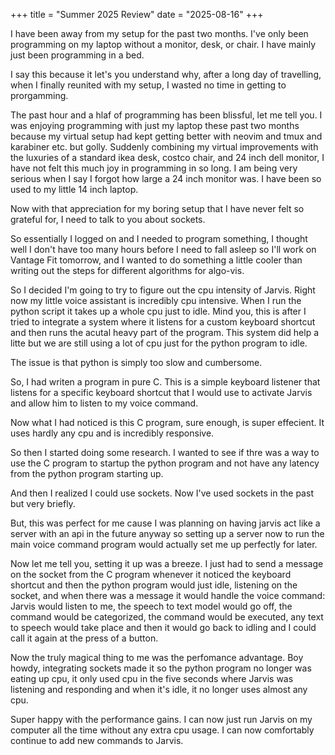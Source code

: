 +++
title = "Summer 2025 Review"
date = "2025-08-16"
+++

I have been away from my setup for the past two months. I've only been programming on my laptop without a monitor, desk, or chair. I have mainly just been programming in a bed.

I say this because it let's you understand why, after a long day of travelling, when I finally reunited with my setup, I wasted no time in getting to prorgamming.

The past hour and a hlaf of programming has been blissful, let me tell you. I was enjoying programming with just my laptop these past two months because my virtual setup had kept getting better with neovim and tmux and karabiner etc. but golly. Suddenly combining my virtual improvements with the luxuries of a standard ikea desk, costco chair, and 24 inch dell monitor, I have not felt this much joy in programming in so long. I am being very serious when I say I forgot how large a 24 inch monitor was. I have been so used to my little 14 inch laptop.

Now with that appreciation for my boring setup that I have never felt so grateful for, I need to talk to you about sockets.

So essentially I logged on and I needed to program something, I thought well I don't have too many hours before I need to fall asleep so I'll work on Vantage Fit tomorrow, and I wanted to do something a little cooler than writing out the steps for different algorithms for algo-vis.

So I decided I'm going to try to figure out the cpu intensity of Jarvis. Right now my little voice assistant is incredibly cpu intensive. When I run the python script it takes up a whole cpu just to idle. Mind you, this is after I tried to integrate a system where it listens for a custom keyboard shortcut and then runs the acutal heavy part of the program. This system did help a litte but we are still using a lot of cpu just for the python program to idle. 

The issue is that python is simply too slow and cumbersome.

So, I had writen a program in pure C. This is a simple keyboard listener that listens for a specific keyboard shortcut that I would use to activate Jarvis and allow him to listen to my voice command.

Now what I had noticed is this C program, sure enough, is super effecient. It uses hardly any cpu and is incredibly responsive.

So then I started doing some research. I wanted to see if thre was a way to use the C program to startup the python program and not have any latency from the python program starting up.

And then I realized I could use sockets. Now I've used sockets in the past but very briefly.

But, this was perfect for me cause I was planning on having jarvis act like a server with an api in the future anyway so setting up a server now to run the main voice command program would actually set me up perfectly for later.

Now let me tell you, setting it up was a breeze. I just had to send a message on the socket from the C program whenever it noticed the keyboard shortcut and then the python program would just idle, listening on the socket, and when there was a message it would handle the voice command: Jarvis would listen to me, the speech to text model would go off, the command would be categorized, the command would be executed, any text to speech would take place and then it would go back to idling and I could call it again at the press of a button.

Now the truly magical thing to me was the perfomance advantage. Boy howdy, integrating sockets made it so the python program no longer was eating up cpu, it only used cpu in the five seconds where Jarvis was listening and responding and when it's idle, it no longer uses almost any cpu. 

Super happy with the performance gains. I can now just run Jarvis on my computer all the time without any extra cpu usage. I can now comfortably continue to add new commands to Jarvis.

